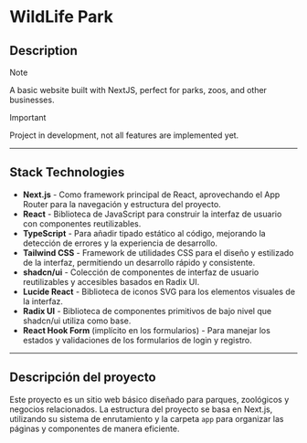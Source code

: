 # WildLife Park

## Description

>[!note]
> 
> A basic website built with NextJS, perfect for parks, zoos, and other businesses.

>[!IMPORTANT]
> 
> Project in development, not all features are implemented yet.

---

## Stack Technologies 

- **Next.js** - Como framework principal de React, aprovechando el App Router para la navegación y estructura del proyecto.
- **React** - Biblioteca de JavaScript para construir la interfaz de usuario con componentes reutilizables.
- **TypeScript** - Para añadir tipado estático al código, mejorando la detección de errores y la experiencia de desarrollo.
- **Tailwind CSS** - Framework de utilidades CSS para el diseño y estilizado de la interfaz, permitiendo un desarrollo rápido y consistente.
- **shadcn/ui** - Colección de componentes de interfaz de usuario reutilizables y accesibles basados en Radix UI.
- **Lucide React** - Biblioteca de iconos SVG para los elementos visuales de la interfaz.
- **Radix UI** - Biblioteca de componentes primitivos de bajo nivel que shadcn/ui utiliza como base.
- **React Hook Form** (implícito en los formularios) - Para manejar los estados y validaciones de los formularios de login y registro.

---
## Descripción del proyecto

Este proyecto es un sitio web básico diseñado para parques, zoológicos y negocios relacionados. La estructura del proyecto se basa en Next.js, utilizando su sistema de enrutamiento y la carpeta `app` para organizar las páginas y componentes de manera eficiente.